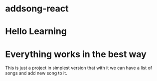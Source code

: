 # addsong-react
# Hello Learning
# Everything works in the best way
This is just a project in simplest version that with it we can have a list of songs and add new song to it.
<!-- This repo is just for learning git -->
